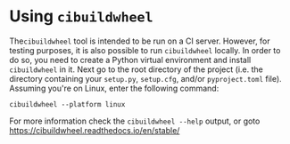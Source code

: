 # Using `cibuildwheel` 

The`cibuildwheel` tool is intended to be run on a CI server. However, for testing purposes, it is also possible to run `cibuildwheel` locally. In order to do so, you need to create a Python virtual environment and install `cibuildwheel` in it. Next go to the root directory of the project (i.e. the directory containing your `setup.py`, `setup.cfg`, and/or `pyproject.toml` file). Assuming you're on Linux, enter the following command:

```
cibuildwheel --platform linux
```

For more information check the `cibuildwheel --help` output, or goto https://cibuildwheel.readthedocs.io/en/stable/